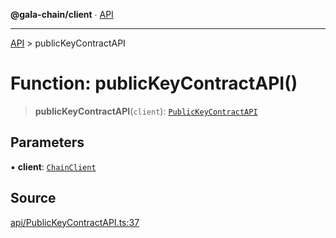 **@gala-chain/client** ∙ [API](../exports.md)

***

[API](../exports.md) > publicKeyContractAPI

# Function: publicKeyContractAPI()

> **publicKeyContractAPI**(`client`): [`PublicKeyContractAPI`](../interfaces/PublicKeyContractAPI.md)

## Parameters

▪ **client**: [`ChainClient`](../classes/ChainClient.md)

## Source

[api/PublicKeyContractAPI.ts:37](https://github.com/GalaChain/sdk/blob/bcbbb18/chain-client/src/api/PublicKeyContractAPI.ts#L37)
